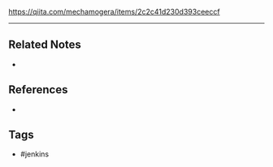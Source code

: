 https://qiita.com/mechamogera/items/2c2c41d230d393ceeccf

---
## Related Notes
- 

## References
- 

## Tags
- #jenkins 